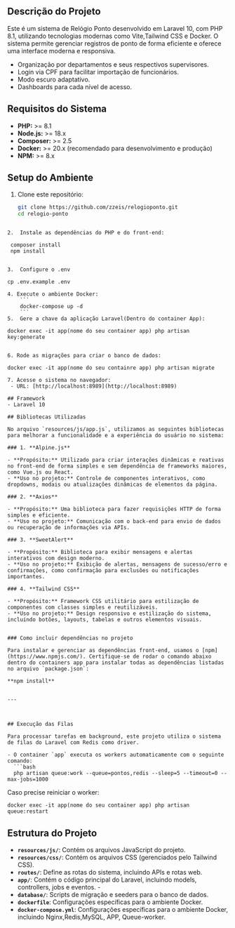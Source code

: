 

## Descrição do Projeto

Este é um sistema de Relógio Ponto desenvolvido em Laravel 10, com PHP 8.1, utilizando tecnologias modernas como Vite,Tailwind CSS e Docker. O sistema permite gerenciar registros de ponto de forma eficiente e oferece uma interface moderna e responsiva.


- Organização por departamentos e seus respectivos supervisores. 
- Login via CPF para facilitar importação de funcionários. 
- Modo escuro adaptativo. 
- Dashboards para cada nível de acesso. 

## Requisitos do Sistema

- **PHP:** >= 8.1
- **Node.js:** >= 18.x
- **Composer:** >= 2.5
- **Docker:** >= 20.x (recomendado para desenvolvimento e produção)
- **NPM:** >= 8.x


## Setup do Ambiente

1. Clone este repositório:
   ```bash
   git clone https://github.com/zzeis/relogioponto.git
   cd relogio-ponto
```

2.  Instale as dependências do PHP e do front-end:
``` 
	 composer install 
     npm install 
```

3.  Configure o .env 
```
	cp .env.example .env 
```
4. Execute o ambiente Docker:
    ``` 
	docker-compose up -d
	```
5.  Gere a chave da aplicação Laravel(Dentro do container App): 
```
	docker exec -it app(nome do seu container app) php artisan key:generate
```

6. Rode as migrações para criar o banco de dados:
```
	docker exec -it app(nome do seu containre app) php artisan migrate
```
7. Acesse o sistema no navegador: 
 - URL: [http://localhost:8989](http://localhost:8989)
 
## Framework
- Laravel 10 

## Bibliotecas Utilizadas

No arquivo `resources/js/app.js`, utilizamos as seguintes bibliotecas para melhorar a funcionalidade e a experiência do usuário no sistema:

### 1. **Alpine.js**

- **Propósito:** Utilizado para criar interações dinâmicas e reativas no front-end de forma simples e sem dependência de frameworks maiores, como Vue.js ou React.
- **Uso no projeto:** Controle de componentes interativos, como dropdowns, modais ou atualizações dinâmicas de elementos da página.

### 2. **Axios**

- **Propósito:** Uma biblioteca para fazer requisições HTTP de forma simples e eficiente.
- **Uso no projeto:** Comunicação com o back-end para envio de dados ou recuperação de informações via APIs.

### 3. **SweetAlert**

- **Propósito:** Biblioteca para exibir mensagens e alertas interativos com design moderno.
- **Uso no projeto:** Exibição de alertas, mensagens de sucesso/erro e confirmações, como confirmação para exclusões ou notificações importantes.

### 4. **Tailwind CSS**

- **Propósito:** Framework CSS utilitário para estilização de componentes com classes simples e reutilizáveis.
- **Uso no projeto:** Design responsivo e estilização do sistema, incluindo botões, layouts, tabelas e outros elementos visuais.


### Como incluir dependências no projeto

Para instalar e gerenciar as dependências front-end, usamos o [npm](https://www.npmjs.com/). Certifique-se de rodar o comando abaixo dentro do containers app para instalar todas as dependências listadas no arquivo `package.json`:

**npm install**


---



## Execução das Filas

Para processar tarefas em background, este projeto utiliza o sistema de filas do Laravel com Redis como driver.

- O container `app` executa os workers automaticamente com o seguinte comando:
  ```bash
  php artisan queue:work --queue=pontos,redis --sleep=5 --timeout=0 --max-jobs=1000

```

Caso precise reiniciar o worker:
```
docker exec -it app(nome do seu container app) php artisan queue:restart
```


## Estrutura do Projeto

- **`resources/js/`**: Contém os arquivos JavaScript do projeto. 
- **`resources/css/`**: Contém os arquivos CSS (gerenciados pelo Tailwind CSS). 
- **`routes/`**: Define as rotas do sistema, incluindo APIs e rotas web. 
- **`app/`**: Contém o código principal do Laravel, incluindo models, controllers, jobs e eventos. -
- **`database/`**: Scripts de migração e seeders para o banco de dados. 
- **`dockerfile`**: Configurações específicas para o ambiente Docker.
- **`docker-compose.yml`**: Configurações específicas para o ambiente Docker, incluindo Nginx,Redis,MySQL, APP, Queue-worker.

